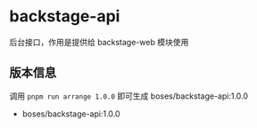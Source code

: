 # backstage-api

后台接口，作用是提供给 backstage-web 模块使用

## 版本信息

调用 `pnpm run arrange 1.0.0` 即可生成 boses/backstage-api:1.0.0

- boses/backstage-api:1.0.0

